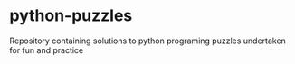 # python-puzzles
Repository containing solutions to python programing puzzles undertaken for fun and practice
